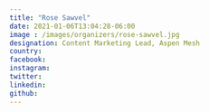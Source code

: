 ```yaml
---
title: "Rose Sawvel"
date: 2021-01-06T13:04:28-06:00
image : /images/organizers/rose-sawvel.jpg
designation: Content Marketing Lead, Aspen Mesh
country: 
facebook: 
instagram: 
twitter: 
linkedin: 
github: 
---
```




